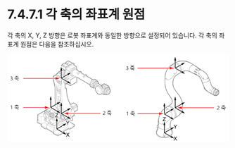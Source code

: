 # 7.4.7.1 각 축의 좌표계 원점

각 축의 X, Y, Z 방향은 로봇 좌표계와 동일한 방향으로 설정되어 있습니다. 각 축의 좌표계 원점은 다음을 참조하십시오.

![&#xADF8;&#xB9BC; 63 &#xB85C;&#xBD07; &#xD615;&#xD0DC;&#xBCC4; &#xAC01; &#xCD95;&#xC758; &#xC88C;&#xD45C;&#xACC4; &#xC6D0;&#xC810;](../../../.gitbook/assets/image%20%28484%29.png)

